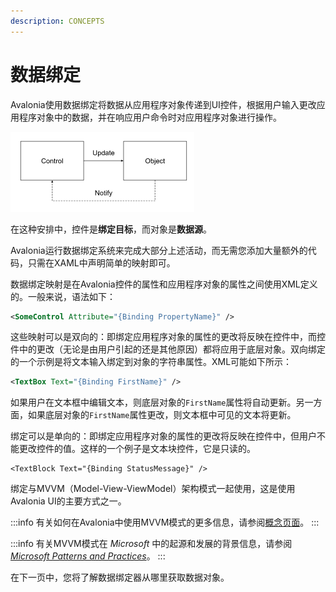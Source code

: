 ```yaml
---
description: CONCEPTS
---
```


# 数据绑定

Avalonia使用数据绑定将数据从应用程序对象传递到UI控件，根据用户输入更改应用程序对象中的数据，并在响应用户命令时对应用程序对象进行操作。

<img src="/img/gitbook-import/assets/image (31) (1).png" alt=""/>

在这种安排中，控件是**绑定目标**，而对象是**数据源**。

Avalonia运行数据绑定系统来完成大部分上述活动，而无需您添加大量额外的代码，只需在XAML中声明简单的映射即可。

数据绑定映射是在Avalonia控件的属性和应用程序对象的属性之间使用XML定义的。一般来说，语法如下：

```xml
<SomeControl Attribute="{Binding PropertyName}" />
```

这些映射可以是双向的：即绑定应用程序对象的属性的更改将反映在控件中，而控件中的更改（无论是由用户引起的还是其他原因）都将应用于底层对象。双向绑定的一个示例是将文本输入绑定到对象的字符串属性。XML可能如下所示：

```xml
<TextBox Text="{Binding FirstName}" />
```

如果用户在文本框中编辑文本，则底层对象的`FirstName`属性将自动更新。另一方面，如果底层对象的`FirstName`属性更改，则文本框中可见的文本将更新。

绑定可以是单向的：即绑定应用程序对象的属性的更改将反映在控件中，但用户不能更改控件的值。这样的一个例子是文本块控件，它是只读的。

```
<TextBlock Text="{Binding StatusMessage}" />
```

绑定与MVVM（Model-View-ViewModel）架构模式一起使用，这是使用Avalonia UI的主要方式之一。

:::info
有关如何在Avalonia中使用MVVM模式的更多信息，请参阅[概念页面](../../../concepts/the-mvvm-pattern)。
:::

:::info
有关MVVM模式在 _Microsoft_ 中的起源和发展的背景信息，请参阅 [_Microsoft Patterns and Practices_](https://msdn.microsoft.com/en-us/library/hh848246.aspx)。
:::

在下一页中，您将了解数据绑定器从哪里获取数据对象。
